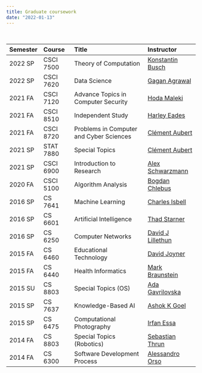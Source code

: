 ```yaml
---
title: Graduate coursework 
date: "2022-01-13"
---
```


<br/>

| Semester | Course    | Title                                   | Instructor                                                                             |
|:---------|:----------|:----------------------------------------|:---------------------------------------------------------------------------------------|
| 2022 SP  | CSCI 7500 | Theory of Computation                   | [Konstantin Busch](https://web2.augusta.edu/faculty/directory/view.php?id=KBUSCH)      |
| 2022 SP  | CSCI 7620 | Data Science                            | [Gagan Agrawal](https://www.augusta.edu/faculty/directory/view.php?id=GAGRAWAL)        |
| 2021 FA  | CSCI 7120 | Advance Topics in Computer Security     | [Hoda Maleki](https://www.augusta.edu/faculty/directory/view.php?id=HMALEKI)           |
| 2021 FA  | CSCI 8510 | Independent Study                       | [Harley Eades](https://metatheorem.org)                                                |
| 2021 FA  | CSCI 8720 | Problems in Computer and Cyber Sciences | [Clément Aubert](https://spots.augusta.edu/caubert/)                                   |
| 2021 SP  | STAT 7880 | Special Topics                          | [Clément Aubert](https://spots.augusta.edu/caubert/)                                   |
| 2021 SP  | CSCI 6900 | Introduction to Research                | [Alex Schwarzmann](https://www.augusta.edu/faculty/directory/view.php?id=ASCHWARZMANN) |
| 2020 FA  | CSCI 5100 | Algorithm Analysis                      | [Bogdan Chlebus](https://www.augusta.edu/faculty/directory/view.php?id=BCHLEBUS)       |
| 2016 SP  | CS 7641   | Machine Learning                        | [Charles Isbell](https://en.wikipedia.org/wiki/Charles_Lee_Isbell_Jr.)                 |
| 2016 SP  | CS 6601   | Artificial Intelligence                 | [Thad Starner](https://en.wikipedia.org/wiki/Thad_Starner)                             |
| 2016 SP  | CS 6250   | Computer Networks                       | [David J Lillethun](https://engineering.tufts.edu/cs/people/faculty/david-lillethun)   |
| 2015 FA  | CS 6460   | Educational Technology                  | [David Joyner](https://www.cc.gatech.edu/people/david-joyner)                          |
| 2015 FA  | CS 6440   | Health Informatics                      | [Mark Braunstein](https://www.cc.gatech.edu/people/mark-braunstein-0)                  |
| 2015 SU  | CS 8803   | Special Topics (OS)                     | [Ada Gavrilovska](https://www.cc.gatech.edu/home/ada/)                                 |
| 2015 SP  | CS 7637   | Knowledge-Based AI                      | [Ashok K Goel](https://en.wikipedia.org/wiki/Ashok_Goel)                               |
| 2015 SP  | CS 6475   | Computational Photography               | [Irfan Essa](https://en.wikipedia.org/wiki/Irfan_Essa)                                 |
| 2014 FA  | CS 8803   | Special Topics (Robotics)               | [Sebastian Thrun](https://en.wikipedia.org/wiki/Sebastian_Thrun)                       |
| 2014 FA  | CS 6300   | Software Development Process            | [Alessandro Orso](https://www.cc.gatech.edu/~orso/)                                    |


